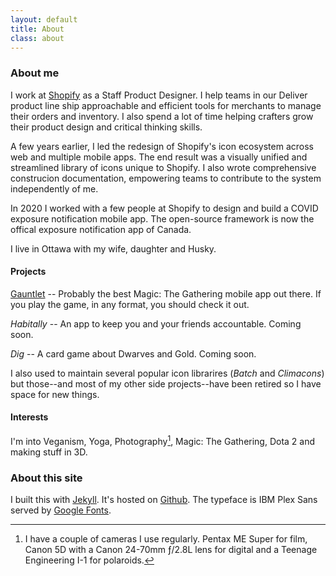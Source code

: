 ```yaml
---
layout: default
title: About
class: about
---
```


### About me

I work at [Shopify](https://www.shopify.com/) as a Staff Product Designer. I help teams in our Deliver product line ship approachable and efficient tools for merchants to manage their orders and inventory. I also spend a lot of time helping crafters grow their product design and critical thinking skills.

A few years earlier, I led the redesign of Shopify's icon ecosystem across web and multiple mobile apps. The end result was a visually unified and streamlined library of icons unique to Shopify. I also wrote comprehensive construcion documentation, empowering teams to contribute to the system independently of me.

In 2020 I worked with a few people at Shopify to design and build a COVID exposure notification mobile app. The open-source framework is now the offical exposure notification app of Canada.

I live in Ottawa with my wife, daughter and Husky.

#### Projects

[Gauntlet](https://gauntletapp.com/) -- Probably the best Magic: The Gathering mobile app out there. If you play the game, in any format, you should check it out.

_Habitally_ -- An app to keep you and your friends accountable. Coming soon.

_Dig_ -- A card game about Dwarves and Gold. Coming soon.

I also used to maintain several popular icon librarires (_Batch_ and _Climacons_) but those--and most of my other side projects--have been retired so I have space for new things.

#### Interests

I'm into Veganism, Yoga, Photography[^1], Magic: The Gathering, Dota 2 and making stuff in 3D.

### About this site

I built this with [Jekyll](https://jekyllrb.com/). It's hosted on [Github](https://github.com/). The typeface is IBM Plex Sans served by [Google Fonts](https://fonts.google.com/specimen/IBM+Plex+Sans).

[^1]: I have a couple of cameras I use regularly. Pentax ME Super for film, Canon 5D with a Canon 24-70mm ƒ/2.8L lens for digital and a Teenage Engineering I-1 for polaroids.
